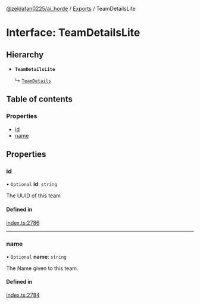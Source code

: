 [@zeldafan0225/ai_horde](../README.md) / [Exports](../modules.md) / TeamDetailsLite

# Interface: TeamDetailsLite

## Hierarchy

- **`TeamDetailsLite`**

  ↳ [`TeamDetails`](TeamDetails.md)

## Table of contents

### Properties

- [id](TeamDetailsLite.md#id)
- [name](TeamDetailsLite.md#name)

## Properties

### id

• `Optional` **id**: `string`

The UUID of this team

#### Defined in

[index.ts:2786](https://github.com/ZeldaFan0225/ai_horde/blob/ca96654/index.ts#L2786)

___

### name

• `Optional` **name**: `string`

The Name given to this team.

#### Defined in

[index.ts:2784](https://github.com/ZeldaFan0225/ai_horde/blob/ca96654/index.ts#L2784)
